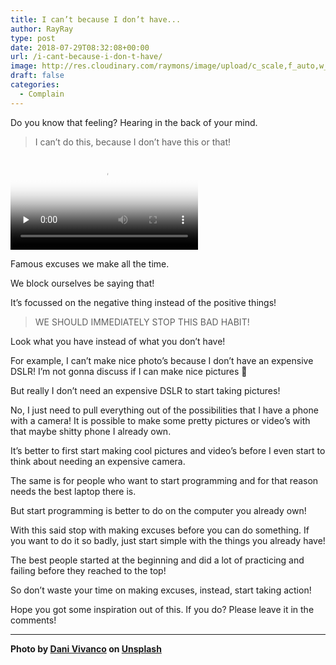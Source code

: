 ```yaml
---
title: I can’t because I don’t have...
author: RayRay
type: post
date: 2018-07-29T08:32:08+00:00
url: /i-cant-because-i-don-t-have/
image: http://res.cloudinary.com/raymons/image/upload/c_scale,f_auto,w_2560/v1535278386/byrayray/i-cant-because-i-don-t-have.jpg
draft: false
categories:
  - Complain
---
```


Do you know that feeling? Hearing in the back of your mind.

<!--more-->

> I can’t do this, because I don’t have this or that!

<div class="igtv__wrapper">
<video controls="controls" controlslist="nodownload" class="tWeCl igtv__video" playsinline="" poster="https://scontent-amt2-1.cdninstagram.com/vp/063e364c1e136752e761d6dc6df1c801/5B851E73/t51.2885-15/e15/37408749_226253008218762_4877254025411559424_n.jpg" preload="none" src="https://scontent-amt2-1.cdninstagram.com/vp/d1f2721aac72ba83a731648a3b40a67b/5B84F001/t50.16885-16/10000000_288545841908709_1306854983626391552_n.mp4" type="video/mp4"></video>
</div>

Famous excuses we make all the time.

We block ourselves be saying that!

It’s focussed on the negative thing instead of the positive things!

> WE SHOULD IMMEDIATELY STOP THIS BAD HABIT!

Look what you have instead of what you don’t have!

For example, I can’t make nice photo’s because I don’t have an expensive DSLR! I’m not gonna discuss if I can make nice pictures 🤭

But really I don’t need an expensive DSLR to start taking pictures!

No, I just need to pull everything out of the possibilities that I have a phone with a camera! It is possible to make some pretty pictures or video’s with that maybe shitty phone I already own.

It’s better to first start making cool pictures and video’s before I even start to think about needing an expensive camera.

The same is for people who want to start programming and for that reason needs the best laptop there is.

But start programming is better to do on the computer you already own!

With this said stop with making excuses before you can do something. If you want to do it so badly, just start simple with the things you already have!

The best people started at the beginning and did a lot of practicing and failing before they reached to the top!

So don’t waste your time on making excuses, instead, start taking action!

Hope you got some inspiration out of this. If you do? Please leave it in the comments!

----

**Photo by [Dani Vivanco](https://unsplash.com/photos/4XWhN4p5DfI?utm_source=unsplash&utm_medium=referral&utm_content=creditCopyText) on [Unsplash](https://unsplash.com/?utm_source=unsplash&utm_medium=referral&utm_content=creditCopyText)**